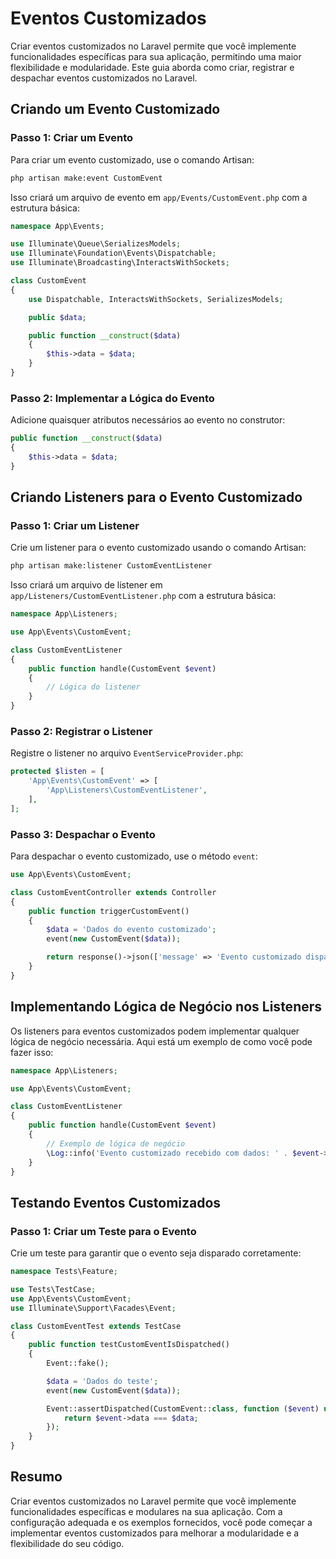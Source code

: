 # Eventos Customizados

Criar eventos customizados no Laravel permite que você implemente funcionalidades específicas para sua aplicação, permitindo uma maior flexibilidade e modularidade. Este guia aborda como criar, registrar e despachar eventos customizados no Laravel.

## Criando um Evento Customizado

### Passo 1: Criar um Evento

Para criar um evento customizado, use o comando Artisan:

```bash
php artisan make:event CustomEvent
```

Isso criará um arquivo de evento em `app/Events/CustomEvent.php` com a estrutura básica:

```php
namespace App\Events;

use Illuminate\Queue\SerializesModels;
use Illuminate\Foundation\Events\Dispatchable;
use Illuminate\Broadcasting\InteractsWithSockets;

class CustomEvent
{
    use Dispatchable, InteractsWithSockets, SerializesModels;

    public $data;

    public function __construct($data)
    {
        $this->data = $data;
    }
}
```

### Passo 2: Implementar a Lógica do Evento

Adicione quaisquer atributos necessários ao evento no construtor:

```php
public function __construct($data)
{
    $this->data = $data;
}
```

## Criando Listeners para o Evento Customizado

### Passo 1: Criar um Listener

Crie um listener para o evento customizado usando o comando Artisan:

```bash
php artisan make:listener CustomEventListener
```

Isso criará um arquivo de listener em `app/Listeners/CustomEventListener.php` com a estrutura básica:

```php
namespace App\Listeners;

use App\Events\CustomEvent;

class CustomEventListener
{
    public function handle(CustomEvent $event)
    {
        // Lógica do listener
    }
}
```

### Passo 2: Registrar o Listener

Registre o listener no arquivo `EventServiceProvider.php`:

```php
protected $listen = [
    'App\Events\CustomEvent' => [
        'App\Listeners\CustomEventListener',
    ],
];
```

### Passo 3: Despachar o Evento

Para despachar o evento customizado, use o método `event`:

```php
use App\Events\CustomEvent;

class CustomEventController extends Controller
{
    public function triggerCustomEvent()
    {
        $data = 'Dados do evento customizado';
        event(new CustomEvent($data));

        return response()->json(['message' => 'Evento customizado disparado com sucesso!']);
    }
}
```

## Implementando Lógica de Negócio nos Listeners

Os listeners para eventos customizados podem implementar qualquer lógica de negócio necessária. Aqui está um exemplo de como você pode fazer isso:

```php
namespace App\Listeners;

use App\Events\CustomEvent;

class CustomEventListener
{
    public function handle(CustomEvent $event)
    {
        // Exemplo de lógica de negócio
        \Log::info('Evento customizado recebido com dados: ' . $event->data);
    }
}
```

## Testando Eventos Customizados

### Passo 1: Criar um Teste para o Evento

Crie um teste para garantir que o evento seja disparado corretamente:

```php
namespace Tests\Feature;

use Tests\TestCase;
use App\Events\CustomEvent;
use Illuminate\Support\Facades\Event;

class CustomEventTest extends TestCase
{
    public function testCustomEventIsDispatched()
    {
        Event::fake();

        $data = 'Dados do teste';
        event(new CustomEvent($data));

        Event::assertDispatched(CustomEvent::class, function ($event) use ($data) {
            return $event->data === $data;
        });
    }
}
```

## Resumo

Criar eventos customizados no Laravel permite que você implemente funcionalidades específicas e modulares na sua aplicação. Com a configuração adequada e os exemplos fornecidos, você pode começar a implementar eventos customizados para melhorar a modularidade e a flexibilidade do seu código.
